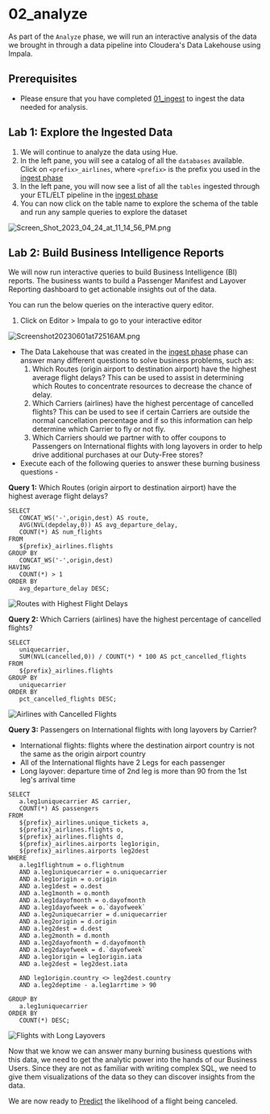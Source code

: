 # 02_analyze

As part of the `Analyze` phase, we will run an interactive analysis of the data we brought in through a data pipeline into Cloudera's Data Lakehouse using Impala.

## Prerequisites

- Please ensure that you have completed [01_ingest](01_ingest.md#lab-2-create-an-open-data-lakehouse-powered-by-apache-iceberg) to ingest the data needed for analysis.

## Lab 1: Explore the Ingested Data

1. We will continue to analyze the data using Hue.
2. In the left pane, you will see a catalog of all the `databases` available. Click on `<prefix>_airlines`, where `<prefix>` is the prefix you used in the [ingest phase](01_ingest.md#lab-2-create-an-open-data-lakehouse-powered-by-apache-iceberg)
3. In the left pane, you will now see a list of all the `tables` ingested through your ETL/ELT pipeline in the [ingest phase](01_ingest.md#lab-2-create-an-open-data-lakehouse-powered-by-apache-iceberg)
4. You can now click on the table name to explore the schema of the table and run any sample queries to explore the dataset

![Screen_Shot_2023_04_24_at_11_14_56_PM.png](images/Screen_Shot_2023_04_24_at_11_14_56_PM.png)

## Lab 2: Build Business Intelligence Reports

We will now run interactive queries to build Business Intelligence (BI) reports. The business wants to build a Passenger Manifest and Layover Reporting dashboard to get actionable insights out of the data.

You can run the below queries on the interactive query editor.

1. Click on Editor > Impala to go to your interactive editor

![Screenshot20230601at72516AM.png](images/Screenshot20230601at72516AM.png)

- The Data Lakehouse that was created in the [ingest phase](01_ingest.md#lab-2-create-an-open-data-lakehouse-powered-by-apache-iceberg) phase can answer many different questions to solve business problems, such as:
     1. Which Routes (origin airport to destination airport) have the highest average flight delays?  This can be used to assist in determining which Routes to concentrate resources to decrease the chance of delay.
     2. Which Carriers (airlines) have the highest percentage of cancelled flights?  This can be used to see if certain Carriers are outside the normal cancellation percentage and if so this information can help determine which Carrier to fly or not fly.
     3. Which Carriers should we partner with to offer coupons to Passengers on International flights with long layovers in order to help drive additional purchases at our Duty-Free stores?
- Execute each of the following queries to answer these burning business questions - 

**Query 1:** Which Routes (origin airport to destination airport) have the highest average flight delays?

```
SELECT
   CONCAT_WS('-',origin,dest) AS route,
   AVG(NVL(depdelay,0)) AS avg_departure_delay,
   COUNT(*) AS num_flights
FROM
   ${prefix}_airlines.flights
GROUP BY
   CONCAT_WS('-',origin,dest)
HAVING
   COUNT(*) > 1
ORDER BY
   avg_departure_delay DESC;
```

![Routes with Highest Flight Delays](images/analyze.query.delayed.flights.png)

**Query 2:** Which Carriers (airlines) have the highest percentage of cancelled flights?

```
SELECT
   uniquecarrier,
   SUM(NVL(cancelled,0)) / COUNT(*) * 100 AS pct_cancelled_flights
FROM
   ${prefix}_airlines.flights
GROUP BY
   uniquecarrier
ORDER BY
   pct_cancelled_flights DESC;
```
![Airlines with Cancelled Flights](images/analyze.query.cancelled.flights.png)

**Query 3:** Passengers on International flights with long layovers by Carrier?
- International flights: flights where the destination airport country is not the same as the origin airport country
- All of the International flights have 2 Legs for each passenger
- Long layover: departure time of 2nd leg is more than 90 from the 1st leg's arrival time

```
SELECT
   a.leg1uniquecarrier AS carrier,
   COUNT(*) AS passengers
FROM
   ${prefix}_airlines.unique_tickets a,
   ${prefix}_airlines.flights o,
   ${prefix}_airlines.flights d,
   ${prefix}_airlines.airports leg1origin,
   ${prefix}_airlines.airports leg2dest
WHERE
   a.leg1flightnum = o.flightnum
   AND a.leg1uniquecarrier = o.uniquecarrier
   AND a.leg1origin = o.origin
   AND a.leg1dest = o.dest
   AND a.leg1month = o.month
   AND a.leg1dayofmonth = o.dayofmonth
   AND a.leg1dayofweek = o.`dayofweek`
   AND a.leg2uniquecarrier = d.uniquecarrier
   AND a.leg2origin = d.origin
   AND a.leg2dest = d.dest
   AND a.leg2month = d.month
   AND a.leg2dayofmonth = d.dayofmonth
   AND a.leg2dayofweek = d.`dayofweek`
   AND a.leg1origin = leg1origin.iata
   AND a.leg2dest = leg2dest.iata

   AND leg1origin.country <> leg2dest.country
   AND a.leg2deptime - a.leg1arrtime > 90

GROUP BY
   a.leg1uniquecarrier
ORDER BY
   COUNT(*) DESC;
```
![Flights with Long Layovers](images/analyze.query.long.layovers.png)

Now that we know we can answer many burning business questions with this data, we need to get the analytic power into the hands of our Business Users.  Since they are not as familiar with writing complex SQL, we need to give them visualizations of the data so they can discover insights from the data.

We are now ready to [Predict](03_predict.md#03_predict) the likelihood of a flight being canceled.
